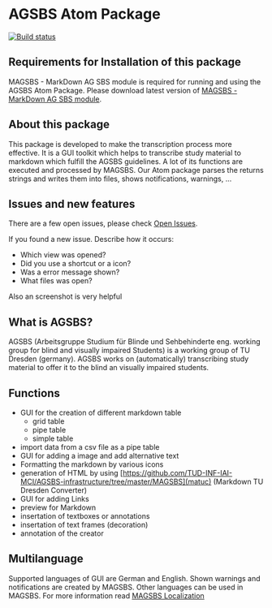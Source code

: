 AGSBS Atom Package
==================
[![Build status](https://travis-ci.org/TUD-INF-IAI-MCI/agsbs_atom_package.svg?branch=master)](https://travis-ci.org/TUD-INF-IAI-MCI/agsbs_atom_package?branch=master)

Requirements for Installation of this package
---------------------------------------------

MAGSBS - MarkDown AG SBS module is required for running and using the AGSBS Atom Package.
Please download latest version of [MAGSBS - MarkDown AG SBS  module](https://github.com/TUD-INF-IAI-MCI/AGSBS-infrastructure).


## About this package

This package is developed to make the transcription process more effective.
It is a GUI toolkit which helps to transcribe study material to markdown which fulfill the AGSBS guidelines. A lot of its functions are executed and processed by MAGSBS. Our Atom package parses the returns strings and writes them into files, shows notifications, warnings, ...

## Issues and new features

There are a few open issues, please check [Open Issues](https://github.com/TUD-INF-IAI-MCI/agsbs_atom_package/issues).

If you found a new issue. Describe how it occurs:

- Which view was opened?
- Did you use a shortcut or a icon?
- Was a error message shown?
- What files was open?

Also an screenshot is very helpful

## What is AGSBS?

AGSBS (Arbeitsgruppe Studium für Blinde und Sehbehinderte eng. working group for blind and visually impaired Students) is a working group of TU Dresden (germany). AGSBS works on (automatically) transcribing study material to offer it to the blind an visually impaired students.

## Functions
- GUI for the creation of different markdown table
  - grid table
  - pipe table
  - simple table
- import data from a csv file as a pipe table
- GUI for adding a image and add alternative text
- Formatting the markdown by various icons
- generation of HTML by using [https://github.com/TUD-INF-IAI-MCI/AGSBS-infrastructure/tree/master/MAGSBS](matuc) (Markdown TU Dresden Converter)
- GUI for adding Links
- preview for Markdown
- insertation of textboxes or annotations
- insertation of text frames (decoration)
- annotation of the creator

## Multilanguage

Supported languages of GUI are German and English. Shown warnings and notifications are created by MAGSBS. Other languages can be used in MAGSBS. For more information read [MAGSBS Localization](https://github.com/TUD-INF-IAI-MCI/AGSBS-infrastructure#localization)
